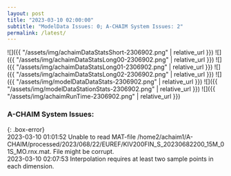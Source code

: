 ```yaml
---
layout: post
title: "2023-03-10 02:00:00"
subtitle: "ModelData Issues: 0; A-CHAIM System Issues: 2"
permalink: /latest/
---
```


![]({{ "/assets/img/achaimDataStatsShort-2306902.png" | relative_url }})
![]({{ "/assets/img/achaimDataStatsLong00-2306902.png" | relative_url }})
![]({{ "/assets/img/achaimDataStatsLong01-2306902.png" | relative_url }})
![]({{ "/assets/img/achaimDataStatsLong02-2306902.png" | relative_url }})
![]({{ "/assets/img/modelDataDataStats-2306902.png" | relative_url }})
![]({{ "/assets/img/modelDataStationStats-2306902.png" | relative_url }})
![]({{ "/assets/img/achaimRunTime-2306902.png" | relative_url }})


### A-CHAIM System Issues:  
  
{: .box-error}  
2023-03-10 01:01:52 Unable to read MAT-file /home2/achaim1/A-CHAIM/processed/2023/068/22/EUREF/KIV200FIN_S_20230682200_15M_01S_MO.rnx.mat. File might be corrupt.  
2023-03-10 02:07:53 Interpolation requires at least two sample points in each dimension.  
